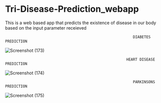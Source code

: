 # Tri-Disease-Prediction_webapp

This is a web based app that predicts the existence of disease in our body based on the input parameter receieved

                                                              DIABETES PREDICTION

![Screenshot (173)](https://user-images.githubusercontent.com/90108144/191063438-d58ac650-3a63-49f1-8ffd-9bbc66c88bd2.png)

                                                           HEART DISEASE PREDICTION
                                         
![Screenshot (174)](https://user-images.githubusercontent.com/90108144/191063445-5f1e473e-6f49-4607-99de-89b499fb96a6.png)
 
                                                              PARKINSONS PREDICTION
                                         
![Screenshot (175)](https://user-images.githubusercontent.com/90108144/191063473-d28bfda6-2d1d-46b2-ade4-29473ede060b.png)
